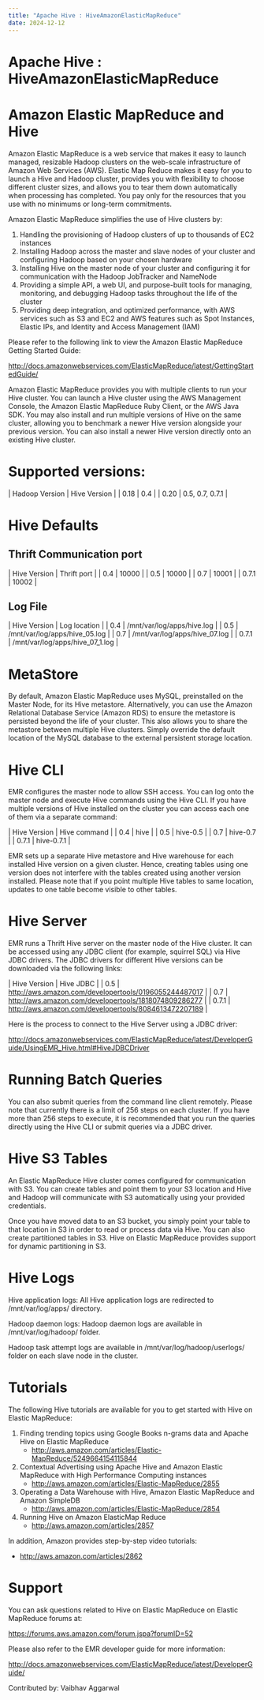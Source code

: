 ```yaml
---
title: "Apache Hive : HiveAmazonElasticMapReduce"
date: 2024-12-12
---
```










# Apache Hive : HiveAmazonElasticMapReduce






# Amazon Elastic MapReduce and Hive


Amazon Elastic MapReduce is a web service that makes it easy to launch managed, resizable Hadoop clusters on the web-scale infrastructure of Amazon Web Services (AWS). Elastic Map Reduce makes it easy for you to launch a Hive and Hadoop cluster, provides you with flexibility to choose different cluster sizes, and allows you to tear them down automatically when processing has completed. You pay only for the resources that you use with no minimums or long-term commitments.


Amazon Elastic MapReduce simplifies the use of Hive clusters by:


1. Handling the provisioning of Hadoop clusters of up to thousands of EC2 instances
2. Installing Hadoop across the master and slave nodes of your cluster and configuring Hadoop based on your chosen hardware
3. Installing Hive on the master node of your cluster and configuring it for communication with the Hadoop JobTracker and NameNode
4. Providing a simple API, a web UI, and purpose-built tools for managing, monitoring, and debugging Hadoop tasks throughout the life of the cluster
5. Providing deep integration, and optimized performance, with AWS services such as S3 and EC2 and AWS features such as Spot Instances, Elastic IPs, and Identity and Access Management (IAM)


Please refer to the following link to view the Amazon Elastic MapReduce Getting Started Guide:


<http://docs.amazonwebservices.com/ElasticMapReduce/latest/GettingStartedGuide/>


Amazon Elastic MapReduce provides you with multiple clients to run your Hive cluster. You can launch a Hive cluster using the AWS Management Console, the Amazon Elastic MapReduce Ruby Client, or the AWS Java SDK. You may also install and run multiple versions of Hive on the same cluster, allowing you to benchmark a newer Hive version alongside your previous version. You can also install a newer Hive version directly onto an existing Hive cluster.


# Supported versions:




|  Hadoop Version  |  Hive Version  |
|  0.18  |  0.4  |
|  0.20  |  0.5, 0.7, 0.7.1  |


# Hive Defaults


## Thrift Communication port




|  Hive Version  |  Thrift port  |
|  0.4  |  10000  |
|  0.5  |  10000  |
|  0.7  |  10001  |
|  0.7.1  |  10002  |


## Log File




|  Hive Version  |  Log location  |
|  0.4  |  /mnt/var/log/apps/hive.log  |
|  0.5  |  /mnt/var/log/apps/hive\_05.log  |
|  0.7  |  /mnt/var/log/apps/hive\_07.log  |
|  0.7.1  |  /mnt/var/log/apps/hive\_07\_1.log  |


# MetaStore


By default, Amazon Elastic MapReduce uses MySQL, preinstalled on the Master Node, for its Hive metastore. Alternatively, you can use the Amazon Relational Database Service (Amazon RDS) to ensure the metastore is persisted beyond the life of your cluster. This also allows you to share the metastore between multiple Hive clusters. Simply override the default location of the MySQL database to the external persistent storage location.


# Hive CLI


EMR configures the master node to allow SSH access. You can log onto the master node and execute Hive commands using the Hive CLI. If you have multiple versions of Hive installed on the cluster you can access each one of them via a separate command:




|  Hive Version  |  Hive command  |
|  0.4  |  hive  |
|  0.5  |  hive-0.5  |
|  0.7  |  hive-0.7  |
|  0.7.1  |  hive-0.7.1  |


EMR sets up a separate Hive metastore and Hive warehouse for each installed Hive version on a given cluster. Hence, creating tables using one version does not interfere with the tables created using another version installed. Please note that if you point multiple Hive tables to same location, updates to one table become visible to other tables.


# Hive Server


EMR runs a Thrift Hive server on the master node of the Hive cluster. It can be accessed using any JDBC client (for example, squirrel SQL) via Hive JDBC drivers. The JDBC drivers for different Hive versions can be downloaded via the following links:




|  Hive Version  |  Hive JDBC  |
|  0.5  | <http://aws.amazon.com/developertools/0196055244487017> |
|  0.7  | <http://aws.amazon.com/developertools/1818074809286277> |
|  0.7.1  | <http://aws.amazon.com/developertools/8084613472207189> |


Here is the process to connect to the Hive Server using a JDBC driver:


<http://docs.amazonwebservices.com/ElasticMapReduce/latest/DeveloperGuide/UsingEMR_Hive.html#HiveJDBCDriver>


# Running Batch Queries


You can also submit queries from the command line client remotely. Please note that currently there is a limit of 256 steps on each cluster. If you have more than 256 steps to execute, it is recommended that you run the queries directly using the Hive CLI or submit queries via a JDBC driver.


# Hive S3 Tables


An Elastic MapReduce Hive cluster comes configured for communication with S3. You can create tables and point them to your S3 location and Hive and Hadoop will communicate with S3 automatically using your provided credentials.


Once you have moved data to an S3 bucket, you simply point your table to that location in S3 in order to read or process data via Hive. You can also create partitioned tables in S3. Hive on Elastic MapReduce provides support for dynamic partitioning in S3.


# Hive Logs


Hive application logs: All Hive application logs are redirected to /mnt/var/log/apps/ directory.


Hadoop daemon logs: Hadoop daemon logs are available in /mnt/var/log/hadoop/ folder.


Hadoop task attempt logs are available in /mnt/var/log/hadoop/userlogs/ folder on each slave node in the cluster.


# Tutorials


The following Hive tutorials are available for you to get started with Hive on Elastic MapReduce:


1. Finding trending topics using Google Books n-grams data and Apache Hive on Elastic MapReduce
	* <http://aws.amazon.com/articles/Elastic-MapReduce/5249664154115844>
2. Contextual Advertising using Apache Hive and Amazon Elastic MapReduce with High Performance Computing instances
	* <http://aws.amazon.com/articles/Elastic-MapReduce/2855>
3. Operating a Data Warehouse with Hive, Amazon Elastic MapReduce and Amazon SimpleDB
	* <http://aws.amazon.com/articles/Elastic-MapReduce/2854>
4. Running Hive on Amazon ElasticMap Reduce
	* <http://aws.amazon.com/articles/2857>


In addition, Amazon provides step-by-step video tutorials:


* <http://aws.amazon.com/articles/2862>


# Support


You can ask questions related to Hive on Elastic MapReduce on Elastic MapReduce forums at:


<https://forums.aws.amazon.com/forum.jspa?forumID=52>


Please also refer to the EMR developer guide for more information:


<http://docs.amazonwebservices.com/ElasticMapReduce/latest/DeveloperGuide/>


Contributed by: Vaibhav Aggarwal



 

 


